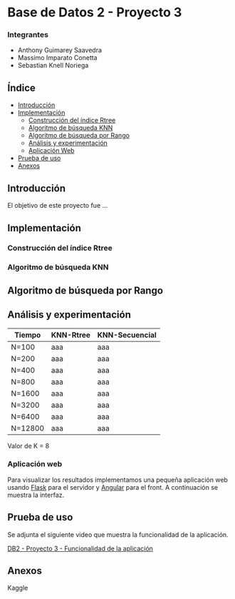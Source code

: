 # Base de Datos 2 - Proyecto 3
### Integrantes
- Anthony Guimarey Saavedra
- Massimo Imparato Conetta
- Sebastian Knell Noriega

## Índice
  - [Introducción](#introducción)
  - [Implementación](#implementación)
    - [Construcción del índice Rtree](#construcción-del-índice-rtree)
    - [Algoritmo de búsqueda KNN](#algoritmo-de-búsqueda-knn)
    - [Algoritmo de búsqueda por Rango](#algoritmo-de-búsqueda-por-rango)
    - [Análisis y experimentación](#análisis-y-experimentación)
    - [Aplicación Web](#aplicación-web)
  - [Prueba de uso](#prueba-de-uso)
  - [Anexos](#anexos)


## Introducción
El objetivo de este proyecto fue ...


## Implementación
### Construcción del índice Rtree



### Algoritmo de búsqueda KNN



## Algoritmo de búsqueda por Rango



## Análisis y experimentación

Tiempo | KNN-Rtree | KNN-Secuencial
------------ | ------------- | -------------
N=100 | aaa | aaa
N=200 | aaa | aaa
N=400 | aaa | aaa
N=800 | aaa | aaa
N=1600 | aaa | aaa
N=3200 | aaa | aaa
N=6400 | aaa | aaa
N=12800 | aaa | aaa

Valor de K = 8

### Aplicación web
Para visualizar los resultados implementamos una pequeña aplicación web usando [Flask](https://flask.palletsprojects.com/en/2.0.x/#) para el servidor y [Angular](https://angular.io/) para el front. A continuación se muestra la interfaz.


## Prueba de uso
Se adjunta el siguiente video que muestra la funcionalidad de la aplicación.

[DB2 - Proyecto 3 - Funcionalidad de la aplicación](https://drive.google.com/file/d/1uTbBVfxx8i-gB0EQekEFLWN_Aag8p-hA/view)

## Anexos

Kaggle